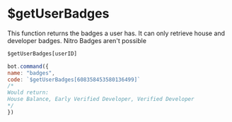 # $getUserBadges

This function returns the badges a user has. It can only retrieve house and developer badges. Nitro Badges aren't possible

```javascript
$getUserBadges[userID]
```

```javascript
bot.command({
name: "badges", 
code: `$getUserBadges[608358453580136499]`
/*
Would return:
House Balance, Early Verified Developer, Verified Developer
*/
})
```

